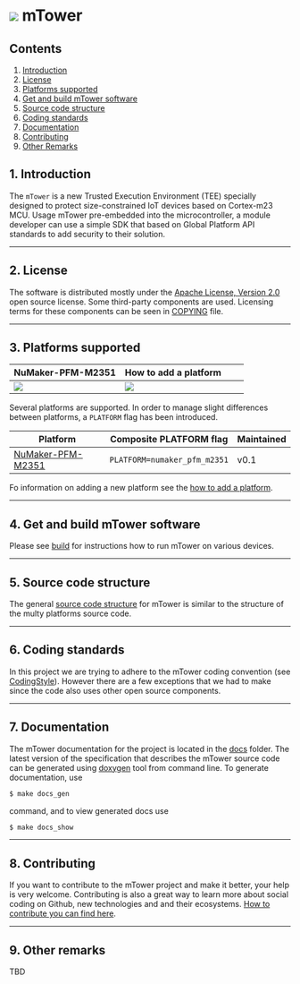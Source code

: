 # ![](docs/images/icon/mTower-logo-81_128.png) mTower

## Contents
1. [Introduction](#1-introduction)
2. [License](#2-license)
3. [Platforms supported](#3-platforms-supported)
4. [Get and build mTower software](#4-get-and-build-mtower-software)
5. [Source code structure](#5-source-code-structure)
6. [Coding standards](#6-coding-standards)
7. [Documentation](#7-documentation)
8. [Contributing](#8-contributing)
9. [Other Remarks](#9-other-remarks)

## 1. Introduction
The `mTower` is a new Trusted Execution Environment (TEE) specially designed
to protect size-constrained IoT devices based on Cortex-m23 MCU. Usage mTower
pre-embedded into the microcontroller, a module developer can use a simple SDK
that based on Global Platform API standards to add security to their solution.

---
## 2. License
The software is distributed mostly under the
[Apache License, Version 2.0](https://opensource.org/licenses/Apache-2.0) open source
license.
Some third-party components are used. Licensing terms for these components can
be seen in [COPYING] file.

---
## 3. Platforms supported

| **NuMaker-PFM-M2351** | **How to add a platform** |  |  |
|------------------|------------------------|----------------------|----------------------|
|[![](docs/images/platforms/numaker_pfm_m2351.png)](docs/numaker_pfm_m2351.md)| [![](docs/images/platforms/add_new_board.jpg)](docs/port-new-platform.md)| |


Several platforms are supported. In order to manage slight differences
between platforms, a `PLATFORM` flag has been introduced.

| Platform              | Composite PLATFORM flag     | Maintained |
|-----------------------|-----------------------------|------------|
| [NuMaker-PFM-M2351]   |`PLATFORM=numaker_pfm_m2351` | v0.1       |

Fo information on adding a new platform see the [how to add a platform].

---
## 4. Get and build mTower software
Please see [build] for instructions how to run mTower on various devices.

---
## 5. Source code structure
The general [source code structure] for mTower is similar to the structure of the
multy platforms source code.

---
## 6. Coding standards
In this project we are trying to adhere to the mTower coding convention 
(see [CodingStyle]). However there are a few exceptions that we had to make since
the code also uses other open source components.

---
## 7. Documentation
The mTower documentation for the project is located in the [docs] folder.
The latest version of the specification that describes the mTower source code
can be generated using [doxygen] tool from command line. To generate
documentation, use

```sh
$ make docs_gen
```
command, and to view generated docs use

```sh
$ make docs_show
```

---
## 8. Contributing
If you want to contribute to the mTower project and make it better, your help is
very welcome. Contributing is also a great way to learn more about social
coding on Github, new technologies and and their ecosystems. [How to contribute
you can find here](.github/CONTRIBUTING.md).

---
## 9. Other remarks
TBD

[docs]: ./docs
[COPYING]: COPYING
[build]: docs/build.md
[how to add a platform]: docs/port-new-platform.md
[CodingStyle]: docs/mtower-coding-standard.md
[source code structure]: docs/source-code-structure.md
[doxygen]: http://www.doxygen.nl
[NuMaker-PFM-M2351]: http://www.nuvoton.com.cn/hq/products/iot-solution/iot-platform/numaker-maker-platform/numaker-pfm-m2351?__locale=en
